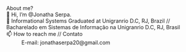 <dl> About me? 
<dt> 👋 Hi, I’m @Jonatha Serpa.</dt>
<dt>🌱 Informational Systems Graduated at Unigranrio D.C, RJ, Brazil  // Bacharelado em Sistemas de Informação na Unigranrio D.C, RJ, Brasil </dt>
<dt>📫 How to reach me // Contato </dt>
  <dd> E-mail: jonathaserpa20@gmail.com</dd>
      
</dl>
<!---
JonathaEu/JonathaEu is a ✨ special ✨ repository because its `README.md` (this file) appears on your GitHub profile.
You can click the Preview link to take a look at your changes.
--->
